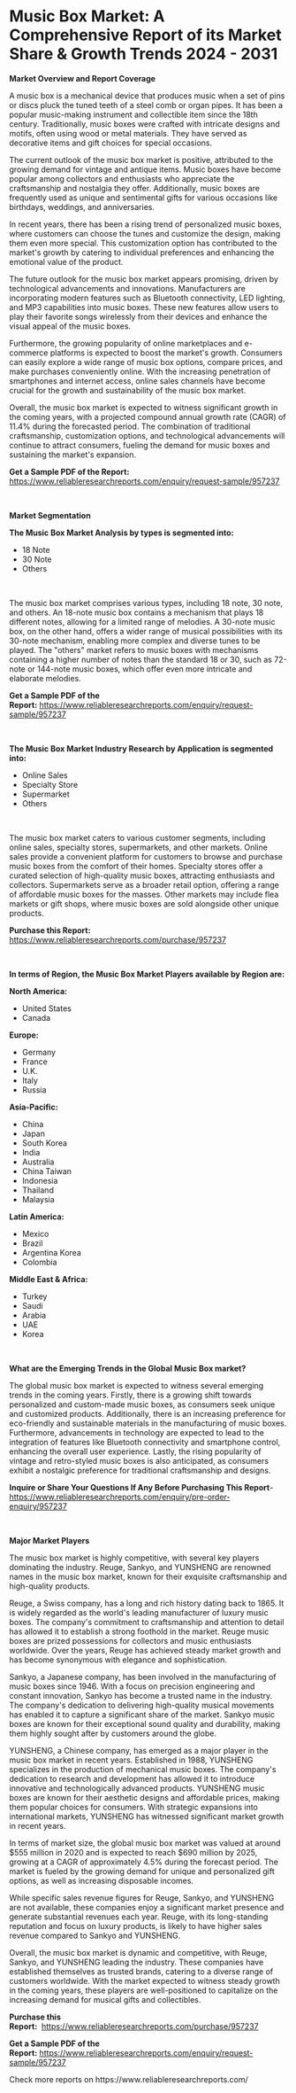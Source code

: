 <p><h1>Music Box Market: A Comprehensive Report of its Market Share & Growth Trends 2024 - 2031</h1></p><p><strong>Market Overview and Report Coverage</strong></p>
<p><p>A music box is a mechanical device that produces music when a set of pins or discs pluck the tuned teeth of a steel comb or organ pipes. It has been a popular music-making instrument and collectible item since the 18th century. Traditionally, music boxes were crafted with intricate designs and motifs, often using wood or metal materials. They have served as decorative items and gift choices for special occasions.</p><p>The current outlook of the music box market is positive, attributed to the growing demand for vintage and antique items. Music boxes have become popular among collectors and enthusiasts who appreciate the craftsmanship and nostalgia they offer. Additionally, music boxes are frequently used as unique and sentimental gifts for various occasions like birthdays, weddings, and anniversaries.</p><p>In recent years, there has been a rising trend of personalized music boxes, where customers can choose the tunes and customize the design, making them even more special. This customization option has contributed to the market's growth by catering to individual preferences and enhancing the emotional value of the product.</p><p>The future outlook for the music box market appears promising, driven by technological advancements and innovations. Manufacturers are incorporating modern features such as Bluetooth connectivity, LED lighting, and MP3 capabilities into music boxes. These new features allow users to play their favorite songs wirelessly from their devices and enhance the visual appeal of the music boxes.</p><p>Furthermore, the growing popularity of online marketplaces and e-commerce platforms is expected to boost the market's growth. Consumers can easily explore a wide range of music box options, compare prices, and make purchases conveniently online. With the increasing penetration of smartphones and internet access, online sales channels have become crucial for the growth and sustainability of the music box market.</p><p>Overall, the music box market is expected to witness significant growth in the coming years, with a projected compound annual growth rate (CAGR) of 11.4% during the forecasted period. The combination of traditional craftsmanship, customization options, and technological advancements will continue to attract consumers, fueling the demand for music boxes and sustaining the market's expansion.</p></p>
<p><strong>Get a Sample PDF of the Report:</strong> <a href="https://www.reliableresearchreports.com/enquiry/request-sample/957237">https://www.reliableresearchreports.com/enquiry/request-sample/957237</a></p>
<p>&nbsp;</p>
<p><strong>Market Segmentation</strong></p>
<p><strong>The Music Box Market Analysis by types is segmented into:</strong></p>
<p><ul><li>18 Note</li><li>30 Note</li><li>Others</li></ul></p>
<p>&nbsp;</p>
<p><p>The music box market comprises various types, including 18 note, 30 note, and others. An 18-note music box contains a mechanism that plays 18 different notes, allowing for a limited range of melodies. A 30-note music box, on the other hand, offers a wider range of musical possibilities with its 30-note mechanism, enabling more complex and diverse tunes to be played. The "others" market refers to music boxes with mechanisms containing a higher number of notes than the standard 18 or 30, such as 72-note or 144-note music boxes, which offer even more intricate and elaborate melodies.</p></p>
<p><strong>Get a Sample PDF of the Report:</strong>&nbsp;<a href="https://www.reliableresearchreports.com/enquiry/request-sample/957237">https://www.reliableresearchreports.com/enquiry/request-sample/957237</a></p>
<p>&nbsp;</p>
<p><strong>The Music Box Market Industry Research by Application is segmented into:</strong></p>
<p><ul><li>Online Sales</li><li>Specialty Store</li><li>Supermarket</li><li>Others</li></ul></p>
<p>&nbsp;</p>
<p><p>The music box market caters to various customer segments, including online sales, specialty stores, supermarkets, and other markets. Online sales provide a convenient platform for customers to browse and purchase music boxes from the comfort of their homes. Specialty stores offer a curated selection of high-quality music boxes, attracting enthusiasts and collectors. Supermarkets serve as a broader retail option, offering a range of affordable music boxes for the masses. Other markets may include flea markets or gift shops, where music boxes are sold alongside other unique products.</p></p>
<p><strong>Purchase this Report:</strong>&nbsp; <a href="https://www.reliableresearchreports.com/purchase/957237">https://www.reliableresearchreports.com/purchase/957237</a></p>
<p>&nbsp;</p>
<p><strong>In terms of Region, the Music Box Market Players available by Region are:</strong></p>
<p>
    <p> <strong> North America: </strong>
        <ul>
            <li>United States</li>
            <li>Canada</li>
        </ul>
        </p> 
    <p> <strong> Europe: </strong>
        <ul>
            <li>Germany</li>
            <li>France</li>
            <li>U.K.</li>
            <li>Italy</li>
            <li>Russia</li>
        </ul>
        </p> 
    <p> <strong> Asia-Pacific: </strong>
        <ul>
            <li>China</li>
            <li>Japan</li>
            <li>South Korea</li>
            <li>India</li>
            <li>Australia</li>
            <li>China Taiwan</li>
            <li>Indonesia</li>
            <li>Thailand</li>
            <li>Malaysia</li>
        </ul>
        </p> 
    <p> <strong> Latin America: </strong>
        <ul>
            <li>Mexico</li>
            <li>Brazil</li>
            <li>Argentina Korea</li>
            <li>Colombia</li>
        </ul>
        </p> 
    <p> <strong> Middle East & Africa: </strong>
        <ul>
            <li>Turkey</li>
            <li>Saudi</li>
            <li>Arabia</li>
            <li>UAE</li>
            <li>Korea</li>
        </ul>
    </p>
    </p>
<p>&nbsp;</p>
<p><strong>What are the Emerging Trends in the Global Music Box market?</strong></p>
<p><p>The global music box market is expected to witness several emerging trends in the coming years. Firstly, there is a growing shift towards personalized and custom-made music boxes, as consumers seek unique and customized products. Additionally, there is an increasing preference for eco-friendly and sustainable materials in the manufacturing of music boxes. Furthermore, advancements in technology are expected to lead to the integration of features like Bluetooth connectivity and smartphone control, enhancing the overall user experience. Lastly, the rising popularity of vintage and retro-styled music boxes is also anticipated, as consumers exhibit a nostalgic preference for traditional craftsmanship and designs.</p></p>
<p><strong>Inquire or Share Your Questions If Any Before Purchasing This Report</strong>- <a href="https://www.reliableresearchreports.com/enquiry/pre-order-enquiry/957237">https://www.reliableresearchreports.com/enquiry/pre-order-enquiry/957237</a></p>
<p>&nbsp;</p>
<p><strong>Major Market Players</strong></p>
<p><p>The music box market is highly competitive, with several key players dominating the industry. Reuge, Sankyo, and YUNSHENG are renowned names in the music box market, known for their exquisite craftsmanship and high-quality products.</p><p>Reuge, a Swiss company, has a long and rich history dating back to 1865. It is widely regarded as the world's leading manufacturer of luxury music boxes. The company's commitment to craftsmanship and attention to detail has allowed it to establish a strong foothold in the market. Reuge music boxes are prized possessions for collectors and music enthusiasts worldwide. Over the years, Reuge has achieved steady market growth and has become synonymous with elegance and sophistication.</p><p>Sankyo, a Japanese company, has been involved in the manufacturing of music boxes since 1946. With a focus on precision engineering and constant innovation, Sankyo has become a trusted name in the industry. The company's dedication to delivering high-quality musical movements has enabled it to capture a significant share of the market. Sankyo music boxes are known for their exceptional sound quality and durability, making them highly sought after by customers around the globe.</p><p>YUNSHENG, a Chinese company, has emerged as a major player in the music box market in recent years. Established in 1988, YUNSHENG specializes in the production of mechanical music boxes. The company's dedication to research and development has allowed it to introduce innovative and technologically advanced products. YUNSHENG music boxes are known for their aesthetic designs and affordable prices, making them popular choices for consumers. With strategic expansions into international markets, YUNSHENG has witnessed significant market growth in recent years.</p><p>In terms of market size, the global music box market was valued at around $555 million in 2020 and is expected to reach $690 million by 2025, growing at a CAGR of approximately 4.5% during the forecast period. The market is fueled by the growing demand for unique and personalized gift options, as well as increasing disposable incomes.</p><p>While specific sales revenue figures for Reuge, Sankyo, and YUNSHENG are not available, these companies enjoy a significant market presence and generate substantial revenues each year. Reuge, with its long-standing reputation and focus on luxury products, is likely to have higher sales revenue compared to Sankyo and YUNSHENG.</p><p>Overall, the music box market is dynamic and competitive, with Reuge, Sankyo, and YUNSHENG leading the industry. These companies have established themselves as trusted brands, catering to a diverse range of customers worldwide. With the market expected to witness steady growth in the coming years, these players are well-positioned to capitalize on the increasing demand for musical gifts and collectibles.</p></p>
<p><strong>Purchase this Report:</strong>&nbsp;&nbsp;<a href="https://www.reliableresearchreports.com/purchase/957237">https://www.reliableresearchreports.com/purchase/957237</a></p>
<p></p>
<p><strong>Get a Sample PDF of the Report:</strong>&nbsp;<a href="https://www.reliableresearchreports.com/enquiry/request-sample/957237">https://www.reliableresearchreports.com/enquiry/request-sample/957237</a></p>
<p>Check more reports on https://www.reliableresearchreports.com/</p>